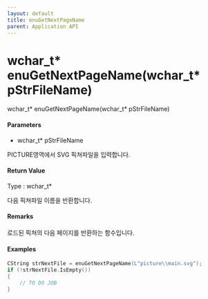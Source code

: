 ```yaml
---
layout: default
title: enuGetNextPageName
parent: Application API
---
```

# wchar\_t\* enuGetNextPageName\(wchar\_t\* pStrFileName\)

wchar\_t\* enuGetNextPageName\(wchar\_t\* pStrFileName\)

#### Parameters

* wchar\_t\* pStrFileName

PICTURE영역에서 SVG 픽쳐파일을 입력합니다.

#### Return Value

Type : wchar\_t\*

다음 픽쳐파일 이름을 반환합니다.

#### Remarks

로드된 픽쳐의 다음 페이지를 반환하는 함수입니다.

#### Examples

```cpp
CString strNextFile = enuGetNextPageName(L"picture\\main.svg");
if (!strNextFile.IsEmpty())
{
    // TO DO JOB
}
```



